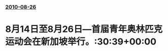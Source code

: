 ### [2010-08-26](/news/2010/08/26/index.md)

##### 
#  8月14日至8月26日—首届青年奥林匹克运动会在新加坡举行。:30:39+00:00



